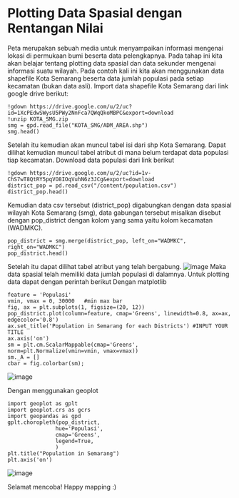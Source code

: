 # Plotting Data Spasial dengan Rentangan Nilai
Peta merupakan sebuah media untuk menyampaikan informasi mengenai lokasi di permukaan bumi beserta data pelengkapnya. 
Pada tahap ini kita akan belajar tentang plotting data spasial dan data sekunder mengenai informasi suatu wilayah. Pada contoh kali ini kita akan menggunakan data shapefile Kota Semarang beserta data jumlah populasi pada setiap kecamatan (bukan data asli).
Import data shapefile Kota Semarang dari link google drive berikut:
<pre><code>!gdown https://drive.google.com/u/2/uc?id=1XcPEdwSWysU5PWy2NnFca7QWqQkoMBPC&export=download
!unzip KOTA_SMG.zip
smg = gpd.read_file("KOTA_SMG/ADM_AREA.shp")
smg.head()
</code></pre>
Setelah itu kemudian akan muncul tabel isi dari shp Kota Semarang.
Dapat dilihat kemudian muncul tabel atribut di mana belum terdapat data populasi tiap kecamatan. Download data populasi dari link berikut
<pre><code>!gdown https://drive.google.com/u/2/uc?id=1v-ChS7wT8QtRY5pqVO8IOqVuhN6z3JCg&export=download
district_pop = pd.read_csv("/content/population.csv")
district_pop.head()
</code></pre>
Kemudian data csv tersebut (district_pop) digabungkan dengan data spasial wilayah Kota Semarang (smg), data gabungan tersebut misalkan disebut dengan pop_district dengan kolom yang sama yaitu kolom kecamatan (WADMKC).
<pre><code>pop_district = smg.merge(district_pop, left_on="WADMKC", right_on="WADMKC")
pop_district.head()
</code></pre>
Setelah itu dapat dilihat tabel atribut yang telah bergabung.
![image](https://user-images.githubusercontent.com/43196730/124479232-44138c80-ddd0-11eb-8dc3-27955eadfc39.png)
Maka data spasial telah memiliki data jumlah populasi di dalamnya. Untuk plotting data dapat dengan perintah berikut
Dengan matplotlib
<pre><code>feature = 'Populasi'
vmin, vmax = 0, 30000   #min max bar
fig, ax = plt.subplots(1, figsize=(20, 12))
pop_district.plot(column=feature, cmap='Greens', linewidth=0.8, ax=ax, edgecolor='0.8')
ax.set_title('Population in Semarang for each Districts') #INPUT YOUR TITLE
ax.axis('on')
sm = plt.cm.ScalarMappable(cmap='Greens', norm=plt.Normalize(vmin=vmin, vmax=vmax))
sm._A = []
cbar = fig.colorbar(sm);
</code></pre>
![image](https://user-images.githubusercontent.com/43196730/124479377-67d6d280-ddd0-11eb-937f-8ad0d4bae93b.png)

Dengan menggunakan geoplot

<pre><code>import geoplot as gplt
import geoplot.crs as gcrs
import geopandas as gpd
gplt.choropleth(pop_district,
               hue='Populasi',
               cmap='Greens',
               legend=True,
               )
plt.title("Population in Semarang")
plt.axis('on')
</code></pre>

![image](https://user-images.githubusercontent.com/43196730/124479459-8210b080-ddd0-11eb-9015-883ca96481a6.png)

Selamat mencoba!
Happy mapping :)
